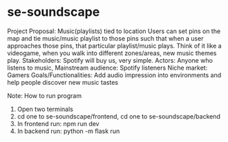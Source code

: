 # se-soundscape
Project Proposal: Music(playlists) tied to location
Users can set pins on the map and tie music/music playlist to those pins such that when a user approaches those pins, that particular playlist/music plays. Think of it like a videogame, when you walk into different zones/areas, new music themes play.
Stakeholders: Spotify will buy us, very simple.
Actors: Anyone who listens to music, 
Mainstream audience: Spotify listeners
Niche market: Gamers
Goals/Functionalities:
Add audio impression into environments and help people discover new music tastes



Note: How to run program
1. Open two terminals
2. cd one to se-soundscape/frontend, cd one to se-soundscape/backend
3. In frontend run: npm run dev
4. In backend run: python -m flask run